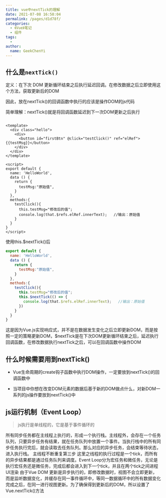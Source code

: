 ```yaml
---
title: vue中nextTick的理解
date: 2021-07-08 16:58:04
permalink: /pages/d1d78f/
categories:
  - 《Vue》笔记
  - 组件
tags:
  - 
author: 
  name: GeekChenYi
---
```

## 什么是`nextTick()`

定义：在下次 DOM 更新循环结束之后执行延迟回调。在修改数据之后立即使用这个方法，获取更新后的DOM

因此，放在nextTick()的回调函数中执行的应该是操作DOM的js代码

简单理解：nextTick()就是将回调函数延迟到下一次DOM更新之后执行

```vue

<template>
  <div class="hello">
    <div>
      <button id="firstBtn" @click="testClick()" ref="elRef">{{testMsg}}</button>
    </div>
  </div>
</template>
 
<script>
export default {
  name: 'HelloWorld',
  data () {
    return {
      testMsg:"原始值",
    }
  },
  methods:{
    testClick(){
      this.testMsg="修改后的值";
      console.log(that.$refs.elRef.innerText);   //输出：原始值
    }
  }
}
</script>
```

使用this.$nextTick()后

```js
export default {
  name: 'HelloWorld',
  data () {
    return {
      testMsg:"原始值",
    }
  },
  methods:{
    testClick(){
      this.testMsg="修改后的值";
      this.$nextTick(() => {
        console.log(that.$refs.elRef.innerText);   //输出：原始值
      })
    }
  }
}
```

这是因为Vue.js实现响应式，并不是在数据发生变化之后立即更新DOM，而是按照一定的策略更新DOM，$nextTick是在下次DOM更新循环结束之后，延迟执行回调函数，在修改数据执行nextTick之后，可以在回调函数中操作DOM

## 什么时候需要用到nextTick()

* Vue生命周期的create钩子函数中执行DOM操作，一定要放到nextTick()的回调函数中

* 当项目中你想在改变DOM元素的数据后基于新的DOM做点什么，对新DOM一系列的js操作要放到nextTick()中

## js运行机制（Event Loop）

> js执行是单线程的，它是基于事件循环的

所有同步任务都在主线程上执行的，形成一个执行栈。主线程外，会存在一个任务队列，只要异步任务有结果，就在任务队列中放置一个事件。当执行栈中的所有同步任务执行完后，就会读取去任务队列。那么对应的异步任务，会结束等待状态，进入执行栈。
主线程不断重复第三步
这里之线程的执行过程是一个tick，而所有的异步结果都是通过任务队列来调度。Event Loop分为宏任务和微任务，无论是执行宏任务还是微任务，完成后都会进入到下一个tick，并且在两个tick之间进程UI渲染 由于Vue DOM 更新是异步执行的，即修改数据时，视图不会立即更新，而是监听数据变化，并缓存在同一事件循环中，等同一数据循环中的所有数据变化完成之后，在同一进行视图更新。为了确保得到更新后的DOM，所以设置了Vue.nextTick()方法
